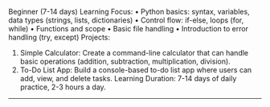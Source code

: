 Beginner (7-14 days)
Learning Focus:
•	Python basics: syntax, variables, data types (strings, lists, dictionaries)
•	Control flow: if-else, loops (for, while)
•	Functions and scope
•	Basic file handling
•	Introduction to error handling (try, except)
Projects:
1.	Simple Calculator: Create a command-line calculator that can handle basic operations (addition, subtraction, multiplication, division).
2.	To-Do List App: Build a console-based to-do list app where users can add, view, and delete tasks.
Learning Duration: 7-14 days of daily practice, 2-3 hours a day.
________________________________________
